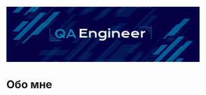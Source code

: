 ![Header](https://github.com/antshel/antshel/blob/main/assets/freepik--20251017150559QUff.png)
# Обо мне
